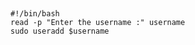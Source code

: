 ![]()
![]()
![]()
![]()
```
#!/bin/bash
read -p "Enter the username :" username
sudo useradd $username
```